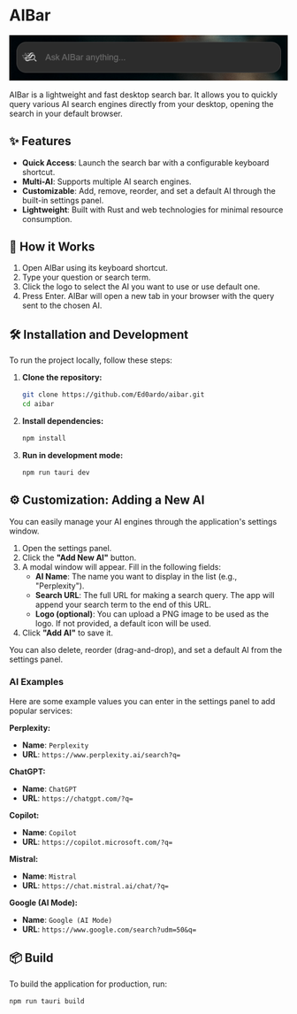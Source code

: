 # AIBar

![searchbar_example.png](searchbar_example.png)

AIBar is a lightweight and fast desktop search bar. It allows you to quickly query various AI search engines directly from your desktop, opening the search in your default browser.

## ✨ Features

- **Quick Access**: Launch the search bar with a configurable keyboard shortcut.
- **Multi-AI**: Supports multiple AI search engines.
- **Customizable**: Add, remove, reorder, and set a default AI through the built-in settings panel.
- **Lightweight**: Built with Rust and web technologies for minimal resource consumption.

## 🚀 How it Works

1. Open AIBar using its keyboard shortcut.
2. Type your question or search term.
3. Click the logo to select the AI you want to use or use default one.
4. Press Enter. AIBar will open a new tab in your browser with the query sent to the chosen AI.

## 🛠️ Installation and Development

To run the project locally, follow these steps:

1. **Clone the repository:**

   ```bash
   git clone https://github.com/Ed0ardo/aibar.git
   cd aibar
   ```

2. **Install dependencies:**

   ```bash
   npm install
   ```

3. **Run in development mode:**

   ```bash
   npm run tauri dev
   ```

## ⚙️ Customization: Adding a New AI

You can easily manage your AI engines through the application's settings window.

1. Open the settings panel.
2. Click the **"Add New AI"** button.
3. A modal window will appear. Fill in the following fields:
   - **AI Name**: The name you want to display in the list (e.g., "Perplexity").
   - **Search URL**: The full URL for making a search query. The app will append your search term to the end of this URL.
   - **Logo (optional)**: You can upload a PNG image to be used as the logo. If not provided, a default icon will be used.
4. Click **"Add AI"** to save it.

You can also delete, reorder (drag-and-drop), and set a default AI from the settings panel.

### AI Examples

Here are some example values you can enter in the settings panel to add popular services:

**Perplexity:**

- **Name**: `Perplexity`
- **URL**: `https://www.perplexity.ai/search?q=`

**ChatGPT:**

- **Name**: `ChatGPT`
- **URL**: `https://chatgpt.com/?q=`

**Copilot:**

- **Name**: `Copilot`
- **URL**: `https://copilot.microsoft.com/?q=`

**Mistral:**

- **Name**: `Mistral`
- **URL**: `https://chat.mistral.ai/chat/?q=`

**Google (AI Mode):**

- **Name**: `Google (AI Mode)`
- **URL**: `https://www.google.com/search?udm=50&q=`

## 📦 Build

To build the application for production, run:

```bash
npm run tauri build
```
